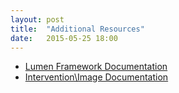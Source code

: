 ```yaml
---
layout: post
title:  "Additional Resources"
date:   2015-05-25 18:00
---
```


* [Lumen Framework Documentation](http://lumen.laravel.com/docs/installation)
* [Intervention\Image Documentation](http://image.intervention.io)
